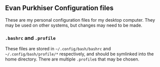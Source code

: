 ## Evan Purkhiser Configuration files

These are my personal configuration files for my desktop computer. They may be
used on other systems, but changes may need to be made.

### `.bashrc` and `.profile`

These files are stored in `~/.config/bash/bashrc` and `~/.config/bash/profile/*`
respectively, and should be symlinked into the home directory. There are multiple
`.profile`s that may be chosen.
